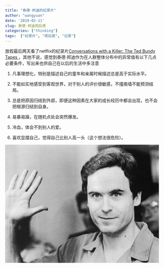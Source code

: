 ```yaml
---
title: "泰德·邦迪的纪录片"
author: "wangyuan"
date: '2019-02-11'
slug: 泰德·邦迪观后感
categories: ["thinking"]
tags:  ["纪录片", "观后感", "记录"]
---
```


放假最后两天看了netflix的纪录片[Conversations with a Killer: The Ted Bundy Tapes ](http://www.pniao.com/Mov/one/QzBuRTdPeXJCU1VBU2QxNFUvLzlET0dxazZmY3VVaFBaVmk0TmxYUHlvYz0=.html)，其他不说，感觉到泰德·邦迪作为在人群整体分布中的异常值有以下几点必要条件，写出来也供自己在以后的生活中多注意

1. 凡事理想化，特别是描述自己的童年和亲属时候描述总是高于实际水平。

2. 不能如实地感受到客观世界，对于别人的评价很敏感，不撞南墙不能预测结局。

3. 总是把原因归结到外部，即便这种因素在大家的成长经历中都会出现，也不会把根源归结到自身。

4. 易暴易躁，在随机点处会突然爆发。

5. 冷血，体会不到别人的爱。

6. 喜欢显摆自己，觉得自己比别人高一头（这个想法很危险）。

![ted-bundy-in-court](https://raw.githubusercontent.com/reticentfat/wangyuanfrank.com/master/static/images/ted-bundy-in-court-1.jpg)

